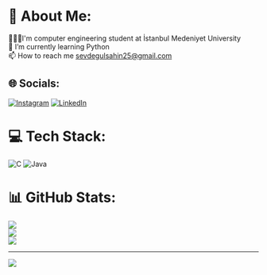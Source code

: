 # 💫 About Me:
👩🏻‍💻I'm computer engineering student at İstanbul Medeniyet University<br>🌱 I’m currently learning Python<br>📫 How to reach me sevdegulsahin25@gmail.com<br>


## 🌐 Socials:
[![Instagram](https://img.shields.io/badge/Instagram-%23E4405F.svg?logo=Instagram&logoColor=white)](https://instagram.com/sevde_gul_sahin) [![LinkedIn](https://img.shields.io/badge/LinkedIn-%230077B5.svg?logo=linkedin&logoColor=white)](https://linkedin.com/in/sevdegulsahin) 

# 💻 Tech Stack:
![C](https://img.shields.io/badge/c-%2300599C.svg?style=flat&logo=c&logoColor=white) ![Java](https://img.shields.io/badge/java-%23ED8B00.svg?style=flat&logo=openjdk&logoColor=white)
# 📊 GitHub Stats:
![](https://github-readme-stats.vercel.app/api?username=sevdegulsahin&theme=midnight-purple&hide_border=false&include_all_commits=true&count_private=true)<br/>
![](https://github-readme-streak-stats.herokuapp.com/?user=sevdegulsahin&theme=midnight-purple&hide_border=false)<br/>
![](https://github-readme-stats.vercel.app/api/top-langs/?username=sevdegulsahin&theme=midnight-purple&hide_border=false&include_all_commits=true&count_private=true&layout=compact)

---
[![](https://visitcount.itsvg.in/api?id=sevdegulsahin&icon=3&color=10)](https://visitcount.itsvg.in)

<!-- Proudly created with GPRM ( https://gprm.itsvg.in ) -->
